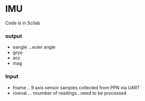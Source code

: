 # IMU
Code is in Scilab

 ### output
 <ul>
  <li>  eangle  ...euler  angle </li>
   <li> gryo  </li>
   <li> acc  </li>
   <li> mag </li>
  </ul>
  

###  Input

 <ul>
  <li>  fname ..  9 axis sensor samples collected from PPN via UART  </li>
   <li> rowval ... noumber of readings ..need to be processed </li>
  </ul>
      
     
